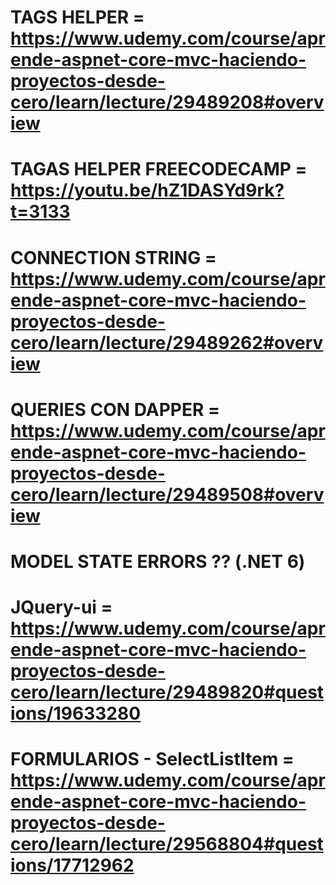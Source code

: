 ﻿# TAGS HELPER = https://www.udemy.com/course/aprende-aspnet-core-mvc-haciendo-proyectos-desde-cero/learn/lecture/29489208#overview
# TAGAS HELPER FREECODECAMP = https://youtu.be/hZ1DASYd9rk?t=3133
# CONNECTION STRING = https://www.udemy.com/course/aprende-aspnet-core-mvc-haciendo-proyectos-desde-cero/learn/lecture/29489262#overview
# QUERIES CON DAPPER = https://www.udemy.com/course/aprende-aspnet-core-mvc-haciendo-proyectos-desde-cero/learn/lecture/29489508#overview
# MODEL STATE ERRORS ?? (.NET 6)
# JQuery-ui = https://www.udemy.com/course/aprende-aspnet-core-mvc-haciendo-proyectos-desde-cero/learn/lecture/29489820#questions/19633280
# FORMULARIOS - SelectListItem = https://www.udemy.com/course/aprende-aspnet-core-mvc-haciendo-proyectos-desde-cero/learn/lecture/29568804#questions/17712962

